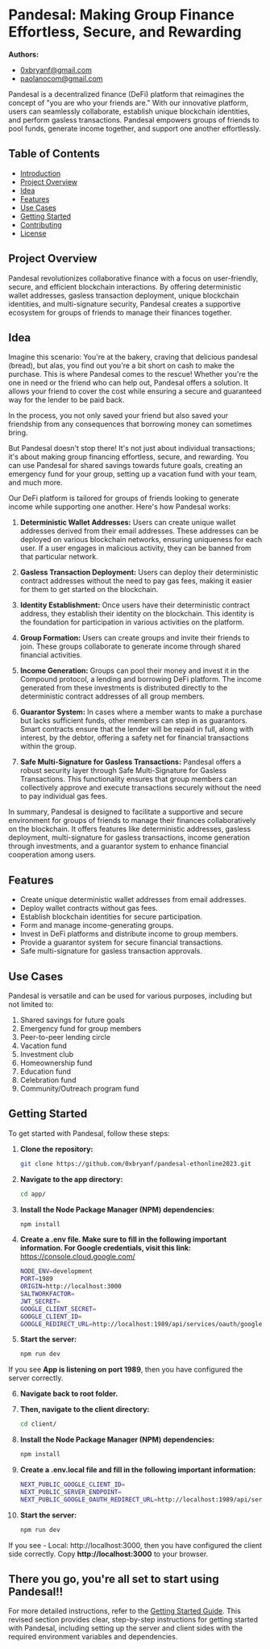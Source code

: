 # Pandesal: Making Group Finance Effortless, Secure, and Rewarding

**Authors:**
- [0xbryanf@gmail.com](mailto:0xbryanf@gmail.com)
- [paolanocom@gmail.com](mailto:paolanocom@gmail.com)

Pandesal is a decentralized finance (DeFi) platform that reimagines the concept of "you are who your friends are." With our innovative platform, users can seamlessly collaborate, establish unique blockchain identities, and perform gasless transactions. Pandesal empowers groups of friends to pool funds, generate income together, and support one another effortlessly.

## Table of Contents
- [Introduction](#pandesal-a-defi-platform-for-collaborative-finance)
- [Project Overview](#project-overview)
- [Idea](#idea)
- [Features](#features)
- [Use Cases](#use-cases)
- [Getting Started](#getting-started)
- [Contributing](#contributing)
- [License](#license)

## Project Overview
Pandesal revolutionizes collaborative finance with a focus on user-friendly, secure, and efficient blockchain interactions. By offering deterministic wallet addresses, gasless transaction deployment, unique blockchain identities, and multi-signature security, Pandesal creates a supportive ecosystem for groups of friends to manage their finances together.

## Idea
Imagine this scenario: You're at the bakery, craving that delicious pandesal (bread), but alas, you find out you're a bit short on cash to make the purchase. This is where Pandesal comes to the rescue! Whether you're the one in need or the friend who can help out, Pandesal offers a solution. It allows your friend to cover the cost while ensuring a secure and guaranteed way for the lender to be paid back.

In the process, you not only saved your friend but also saved your friendship from any consequences that borrowing money can sometimes bring.

But Pandesal doesn't stop there! It's not just about individual transactions; it's about making group financing effortless, secure, and rewarding. You can use Pandesal for shared savings towards future goals, creating an emergency fund for your group, setting up a vacation fund with your team, and much more.

Our DeFi platform is tailored for groups of friends looking to generate income while supporting one another. Here's how Pandesal works:

1. **Deterministic Wallet Addresses:** Users can create unique wallet addresses derived from their email addresses. These addresses can be deployed on various blockchain networks, ensuring uniqueness for each user. If a user engages in malicious activity, they can be banned from that particular network.

2. **Gasless Transaction Deployment:** Users can deploy their deterministic contract addresses without the need to pay gas fees, making it easier for them to get started on the blockchain.

3. **Identity Establishment:** Once users have their deterministic contract address, they establish their identity on the blockchain. This identity is the foundation for participation in various activities on the platform.

4. **Group Formation:** Users can create groups and invite their friends to join. These groups collaborate to generate income through shared financial activities.

5. **Income Generation:** Groups can pool their money and invest it in the Compound protocol, a lending and borrowing DeFi platform. The income generated from these investments is distributed directly to the deterministic contract addresses of all group members.

6. **Guarantor System:** In cases where a member wants to make a purchase but lacks sufficient funds, other members can step in as guarantors. Smart contracts ensure that the lender will be repaid in full, along with interest, by the debtor, offering a safety net for financial transactions within the group.

7. **Safe Multi-Signature for Gasless Transactions:** Pandesal offers a robust security layer through Safe Multi-Signature for Gasless Transactions. This functionality ensures that group members can collectively approve and execute transactions securely without the need to pay individual gas fees.

In summary, Pandesal is designed to facilitate a supportive and secure environment for groups of friends to manage their finances collaboratively on the blockchain. It offers features like deterministic addresses, gasless deployment, multi-signature for gasless transactions, income generation through investments, and a guarantor system to enhance financial cooperation among users.

## Features

- Create unique deterministic wallet addresses from email addresses.
- Deploy wallet contracts without gas fees.
- Establish blockchain identities for secure participation.
- Form and manage income-generating groups.
- Invest in DeFi platforms and distribute income to group members.
- Provide a guarantor system for secure financial transactions.
- Safe multi-signature for gasless transaction approvals.

## Use Cases
Pandesal is versatile and can be used for various purposes, including but not limited to:

1. Shared savings for future goals
2. Emergency fund for group members
3. Peer-to-peer lending circle
4. Vacation fund
5. Investment club
6. Homeownership fund
7. Education fund
8. Celebration fund
9. Community/Outreach program fund

## Getting Started
To get started with Pandesal, follow these steps:

1. **Clone the repository:**
   ```bash
   git clone https://github.com/0xbryanf/pandesal-ethonline2023.git

2. **Navigate to the app directory:**
    ```bash
    cd app/

3. **Install the Node Package Manager (NPM) dependencies:**
    ```bash
    npm install

4. **Create a .env file. Make sure to fill in the following important information. For Google credentials, visit this link:** https://console.cloud.google.com/
    ```bash
    NODE_ENV=development
    PORT=1989
    ORIGIN=http://localhost:3000
    SALTWORKFACTOR=
    JWT_SECRET=
    GOOGLE_CLIENT_SECRET=
    GOOGLE_CLIENT_ID=
    GOOGLE_REDIRECT_URL=http://localhost:1989/api/services/oauth/google

5. **Start the server:**
    ```bash
    npm run dev

If you see **App is listening on port 1989**, then you have configured the server correctly.

6. **Navigate back to root folder.**

7. **Then, navigate to the client directory:**
    ```bash
    cd client/

8. **Install the Node Package Manager (NPM) dependencies:**
    ```bash
    npm install

9. **Create a .env.local file and fill in the following important information:**
    ```bash
    NEXT_PUBLIC_GOOGLE_CLIENT_ID=
    NEXT_PUBLIC_SERVER_ENDPOINT=
    NEXT_PUBLIC_GOOGLE_OAUTH_REDIRECT_URL=http://localhost:1989/api/services/oauth/google 

10. **Start the server:**
    ```bash
    npm run dev

If you see - Local: http://localhost:3000, then you have configured the client side correctly. Copy    **http://localhost:3000** to your browser.


## There you go, you're all set to start using Pandesal!!

For more detailed instructions, refer to the [Getting Started Guide](docs/getting-started.md).
This revised section provides clear, step-by-step instructions for getting started with Pandesal, including setting up the server and client sides with the required environment variables and dependencies.